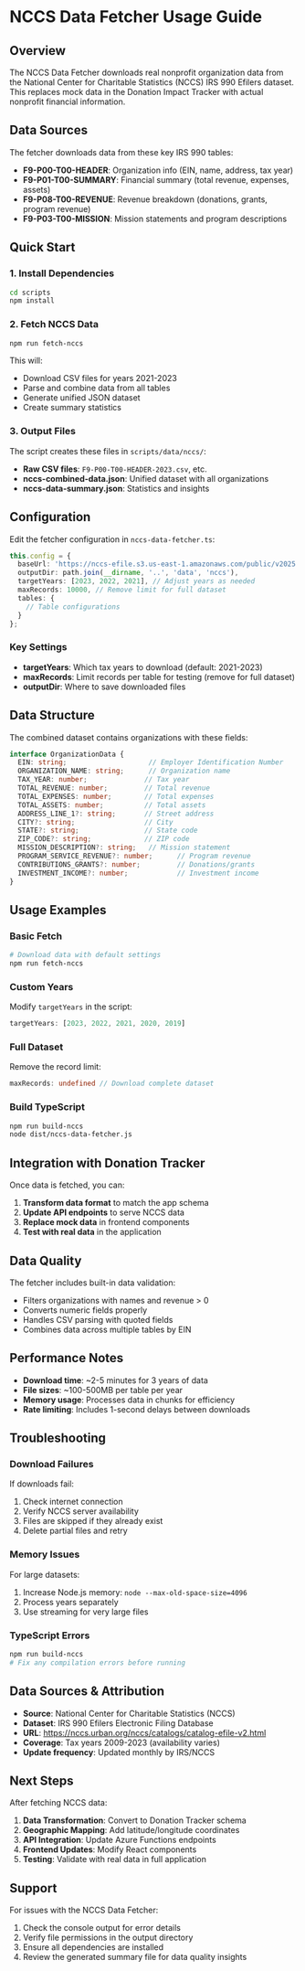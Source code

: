 # NCCS Data Fetcher Usage Guide

## Overview

The NCCS Data Fetcher downloads real nonprofit organization data from the National Center for Charitable Statistics (NCCS) IRS 990 Efilers dataset. This replaces mock data in the Donation Impact Tracker with actual nonprofit financial information.

## Data Sources

The fetcher downloads data from these key IRS 990 tables:

- **F9-P00-T00-HEADER**: Organization info (EIN, name, address, tax year)
- **F9-P01-T00-SUMMARY**: Financial summary (total revenue, expenses, assets)
- **F9-P08-T00-REVENUE**: Revenue breakdown (donations, grants, program revenue)
- **F9-P03-T00-MISSION**: Mission statements and program descriptions

## Quick Start

### 1. Install Dependencies

```bash
cd scripts
npm install
```

### 2. Fetch NCCS Data

```bash
npm run fetch-nccs
```

This will:
- Download CSV files for years 2021-2023
- Parse and combine data from all tables
- Generate unified JSON dataset
- Create summary statistics

### 3. Output Files

The script creates these files in `scripts/data/nccs/`:

- **Raw CSV files**: `F9-P00-T00-HEADER-2023.csv`, etc.
- **nccs-combined-data.json**: Unified dataset with all organizations
- **nccs-data-summary.json**: Statistics and insights

## Configuration

Edit the fetcher configuration in `nccs-data-fetcher.ts`:

```typescript
this.config = {
  baseUrl: 'https://nccs-efile.s3.us-east-1.amazonaws.com/public/v2025',
  outputDir: path.join(__dirname, '..', 'data', 'nccs'),
  targetYears: [2023, 2022, 2021], // Adjust years as needed
  maxRecords: 10000, // Remove limit for full dataset
  tables: {
    // Table configurations
  }
};
```

### Key Settings

- **targetYears**: Which tax years to download (default: 2021-2023)
- **maxRecords**: Limit records per table for testing (remove for full dataset)
- **outputDir**: Where to save downloaded files

## Data Structure

The combined dataset contains organizations with these fields:

```typescript
interface OrganizationData {
  EIN: string;                    // Employer Identification Number
  ORGANIZATION_NAME: string;      // Organization name
  TAX_YEAR: number;              // Tax year
  TOTAL_REVENUE: number;         // Total revenue
  TOTAL_EXPENSES: number;        // Total expenses  
  TOTAL_ASSETS: number;          // Total assets
  ADDRESS_LINE_1?: string;       // Street address
  CITY?: string;                 // City
  STATE?: string;                // State code
  ZIP_CODE?: string;             // ZIP code
  MISSION_DESCRIPTION?: string;   // Mission statement
  PROGRAM_SERVICE_REVENUE?: number;      // Program revenue
  CONTRIBUTIONS_GRANTS?: number;         // Donations/grants
  INVESTMENT_INCOME?: number;            // Investment income
}
```

## Usage Examples

### Basic Fetch

```bash
# Download data with default settings
npm run fetch-nccs
```

### Custom Years

Modify `targetYears` in the script:

```typescript
targetYears: [2023, 2022, 2021, 2020, 2019]
```

### Full Dataset

Remove the record limit:

```typescript
maxRecords: undefined // Download complete dataset
```

### Build TypeScript

```bash
npm run build-nccs
node dist/nccs-data-fetcher.js
```

## Integration with Donation Tracker

Once data is fetched, you can:

1. **Transform data format** to match the app schema
2. **Update API endpoints** to serve NCCS data
3. **Replace mock data** in frontend components
4. **Test with real data** in the application

## Data Quality

The fetcher includes built-in data validation:

- Filters organizations with names and revenue > 0
- Converts numeric fields properly
- Handles CSV parsing with quoted fields
- Combines data across multiple tables by EIN

## Performance Notes

- **Download time**: ~2-5 minutes for 3 years of data
- **File sizes**: ~100-500MB per table per year
- **Memory usage**: Processes data in chunks for efficiency
- **Rate limiting**: Includes 1-second delays between downloads

## Troubleshooting

### Download Failures

If downloads fail:
1. Check internet connection
2. Verify NCCS server availability
3. Files are skipped if they already exist
4. Delete partial files and retry

### Memory Issues

For large datasets:
1. Increase Node.js memory: `node --max-old-space-size=4096`
2. Process years separately
3. Use streaming for very large files

### TypeScript Errors

```bash
npm run build-nccs
# Fix any compilation errors before running
```

## Data Sources & Attribution

- **Source**: National Center for Charitable Statistics (NCCS)
- **Dataset**: IRS 990 Efilers Electronic Filing Database
- **URL**: https://nccs.urban.org/nccs/catalogs/catalog-efile-v2.html
- **Coverage**: Tax years 2009-2023 (availability varies)
- **Update frequency**: Updated monthly by IRS/NCCS

## Next Steps

After fetching NCCS data:

1. **Data Transformation**: Convert to Donation Tracker schema
2. **Geographic Mapping**: Add latitude/longitude coordinates
3. **API Integration**: Update Azure Functions endpoints
4. **Frontend Updates**: Modify React components
5. **Testing**: Validate with real data in full application

## Support

For issues with the NCCS Data Fetcher:

1. Check the console output for error details
2. Verify file permissions in the output directory
3. Ensure all dependencies are installed
4. Review the generated summary file for data quality insights